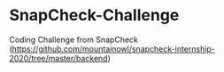 # SnapCheck-Challenge
Coding Challenge from SnapCheck (https://github.com/mountainowl/snapcheck-internship-2020/tree/master/backend)
